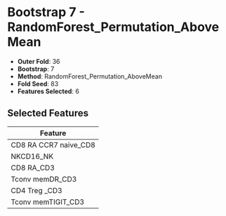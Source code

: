 # Bootstrap 7 - RandomForest_Permutation_AboveMean

- **Outer Fold**: 36
- **Bootstrap**: 7
- **Method**: RandomForest_Permutation_AboveMean
- **Fold Seed**: 83
- **Features Selected**: 6

## Selected Features

| Feature |
|---------|
| CD8 RA CCR7 naive_CD8 |
| NKCD16_NK |
| CD8 RA_CD3 |
| Tconv memDR_CD3 |
| CD4 Treg _CD3 |
| Tconv memTIGIT_CD3 |

